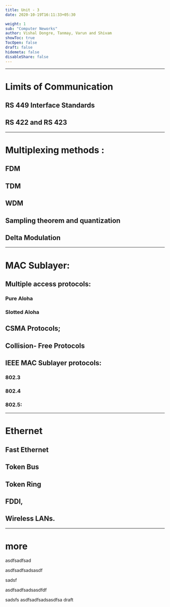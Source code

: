 ```yaml
---
title: Unit - 3
date: 2020-10-19T16:11:33+05:30

weight: 1
sub: "Computer Neworks"
author: Vishal Dongre, Tanmay, Varun and Shivam
showToc: true
TocOpen: false
draft: false
hidemeta: false
disableShare: false
---
```


---

# Limits of Communication

## RS 449 Interface Standards

## RS 422 and RS 423

---

# Multiplexing methods :

## FDM

## TDM

## WDM

## Sampling theorem and quantization

## Delta Modulation

---

# MAC Sublayer:

## Multiple access protocols:

### Pure Aloha

### Slotted Aloha

## CSMA Protocols;

## Collision- Free Protocols

## IEEE MAC Sublayer protocols:

### 802.3

### 802.4

### 802.5:

---

# Ethernet

## Fast Ethernet

## Token Bus

## Token Ring

## FDDI,

## Wireless LANs.

---

# more

asdfsadfsad

asdfsadfsadsasdf

sadsf

asdfsadfsadsasdfdf

sadsfs
asdfsadfsadsasdfsa
draft
